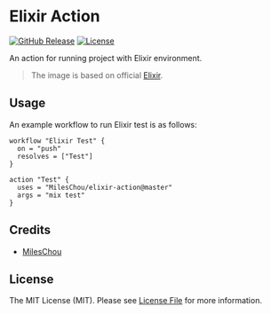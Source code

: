 # Elixir Action 

[![GitHub Release][ico-release]][link-github-release]
[![License][ico-license]](LICENSE)

An action for running project with Elixir environment.

> The image is based on official [Elixir](https://hub.docker.com/_/elixir/).

## Usage
   
An example workflow to run Elixir test is as follows:

```
workflow "Elixir Test" {
  on = "push"
  resolves = ["Test"]
}

action "Test" {
  uses = "MilesChou/elixir-action@master"
  args = "mix test"
}
```

## Credits

* [MilesChou](https://github.com/MilesChou)

## License

The MIT License (MIT). Please see [License File](LICENSE) for more information.

[ico-release]: https://img.shields.io/github/tag/MilesChou/elixir-action.svg
[ico-license]: https://img.shields.io/badge/license-MIT-brightgreen.svg
[link-github-release]: https://github.com/MilesChou/elixir-action/releases
